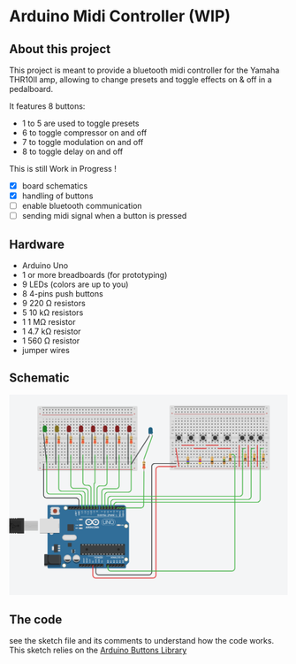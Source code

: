 # Arduino Midi Controller (WIP)

## About this project

This project is meant to provide a bluetooth midi controller for the Yamaha THR10II amp, allowing to change presets and toggle effects on & off in a pedalboard.

It features 8 buttons:

- 1 to 5 are used to toggle presets
- 6 to toggle compressor on and off
- 7 to toggle modulation on and off
- 8 to toggle delay on and off

This is still Work in Progress !

- [x] board schematics
- [x] handling of buttons
- [ ] enable bluetooth communication
- [ ] sending midi signal when a button is pressed

## Hardware

- Arduino Uno
- 1 or more breadboards (for prototyping)
- 9 LEDs (colors are up to you)
- 8 4-pins push buttons
- 9 220 Ω resistors
- 5 10 kΩ resistors
- 1 1 MΩ resistor
- 1 4.7 kΩ resistor
- 1 560 Ω resistor
- jumper wires

## Schematic

![schematics](./Schematics.png)

## The code

see the sketch file and its comments to understand how the code works.
This sketch relies on the [Arduino Buttons Library](https://github.com/f-roland/Arduino-Buttons-lib)
